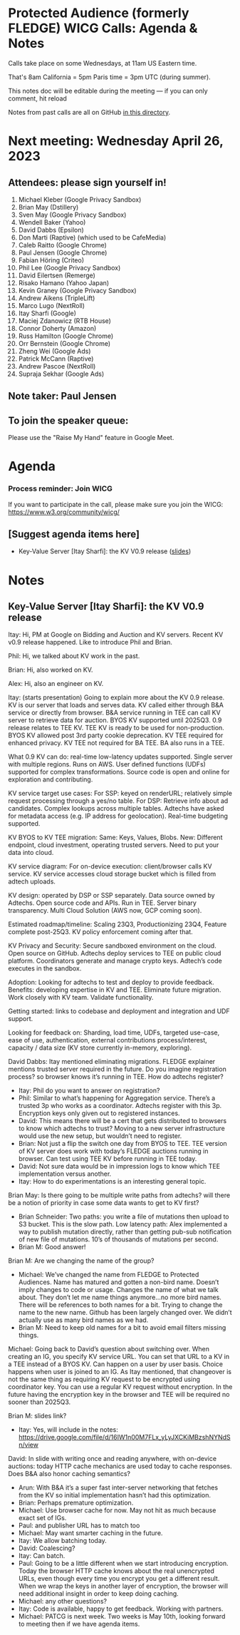 # Protected Audience (formerly FLEDGE) WICG Calls: Agenda & Notes

Calls take place on some Wednesdays, at 11am US Eastern time.

That's 8am California = 5pm Paris time = 3pm UTC (during summer).

This notes doc will be editable during the meeting — if you can only comment, hit reload

Notes from past calls are all on GitHub [in this directory](https://github.com/WICG/turtledove/tree/main/meetings).


# Next meeting: Wednesday April 26, 2023


## Attendees: please sign yourself in!	



1. Michael Kleber (Google Privacy Sandbox)
2. Brian May (Dstillery)
3. Sven May (Google Privacy Sandbox)
4. Wendell Baker (Yahoo)
5. David Dabbs (Epsilon)
6. Don Marti (Raptive) (which used to be CafeMedia)
7. Caleb Raitto (Google Chrome)
8. Paul Jensen (Google Chrome)
9. Fabian Höring (Criteo)
10. Phil Lee (Google Privacy Sandbox)
11. David Eilertsen (Remerge)
12. Risako Hamano (Yahoo Japan) 
13. Kevin Graney (Google Privacy Sandbox)
14. Andrew Aikens (TripleLift)
15. Marco Lugo (NextRoll)
16. Itay Sharfi (Google)
17. Maciej Zdanowicz (RTB House)
18. Connor Doherty (Amazon)
19. Russ Hamilton (Google Chrome)
20. Orr Bernstein (Google Chrome)
21. Zheng Wei (Google Ads)
22. Patrick McCann (Raptive)
23. Andrew Pascoe (NextRoll)
24. Supraja Sekhar (Google Ads)


## Note taker: Paul Jensen


## To join the speaker queue:

Please use the "Raise My Hand" feature in Google Meet.


# Agenda


### Process reminder: Join WICG

If you want to participate in the call, please make sure you join the WICG: https://www.w3.org/community/wicg/ 


## [Suggest agenda items here]



*   Key-Value Server [Itay Sharfi]: the KV V0.9 release ([slides](https://drive.google.com/file/d/16IW1n00M7FLx_yLyJXCKiMBzshNYNdSn/view))


# Notes


## Key-Value Server [Itay Sharfi]: the KV V0.9 release

Itay: Hi, PM at Google on Bidding and Auction and KV servers.  Recent KV v0.9 release happened.  Like to introduce Phil and Brian.

Phil: Hi, we talked about KV work in the past.

Brian: Hi, also worked on KV.

Alex: Hi, also an engineer on KV.

Itay: (starts presentation) Going to explain more about the KV 0.9 release.  KV is our server that loads and serves data.  KV called either through B&A service or directly from browser.  B&A service running in TEE can call KV server to retrieve data for auction.  BYOS KV supported until 2025Q3.  0.9 release relates to TEE KV.  TEE KV is ready to be used for non-production.  BYOS KV allowed post 3rd party cookie deprecation.  KV TEE required for enhanced privacy.  KV TEE not required for BA TEE.  BA also runs in a TEE.

What 0.9 KV can do: real-time low-latency updates supported.  Single server with multiple regions.  Runs on AWS. User defined functions  (UDFs) supported for complex transformations.  Source code is open and online for exploration and contributing.

KV service target use cases: For SSP: keyed on renderURL; relatively simple request processing through a yes/no table.  For DSP: Retrieve info about ad candidates.  Complex lookups across multiple tables.  Adtechs have asked for metadata access (e.g. IP address for geolocation).  Real-time budgeting supported.

KV BYOS to KV TEE migration: Same: Keys, Values, Blobs.  New: Different endpoint, cloud investment, operating trusted servers.  Need to put your data into cloud.

KV service diagram: For on-device execution: client/browser calls KV service.  KV service accesses cloud storage bucket which is filled from adtech uploads.

KV design: operated by DSP or SSP separately.  Data source owned by Adtechs.  Open source code and APIs.  Run in TEE.  Server binary transparency.  Multi Cloud Solution (AWS now, GCP coming soon).

Estimated roadmap/timeline: Scaling 23Q3, Productionizing 23Q4, Feature complete post-25Q3.  KV policy enforcement coming after that.

KV Privacy and Security: Secure sandboxed environment on the cloud.  Open source on GitHub.  Adtechs deploy services to TEE on public cloud platform.  Coordinators generate and manage crypto keys. Adtech’s code executes in the sandbox.

Adoption: Looking for adtechs to test and deploy to provide feedback.  Benefits: developing expertise in KV and TEE.  Eliminate future migration.  Work closely with KV team.  Validate functionality.

Getting started: links to codebase and deployment and integration and UDF support.

Looking for feedback on: Sharding, load time, UDFs, targeted use-case, ease of use, authentication, external contributions process/interest, capacity / data size (KV store currently in-memory, exploring).

David Dabbs: Itay mentioned eliminating migrations.  FLEDGE explainer mentions trusted server required in the future.  Do you imagine registration process?  so browser knows it’s running in TEE.  How do adtechs register?



*   Itay: Phil do you want to answer on registration?
*   Phil: Similar to what’s happening for Aggregation service.  There’s a trusted 3p who works as a coordinator.  Adtechs register with this 3p.  Encryption keys only given out to registered instances.
*   David: This means there will be a cert that gets distributed to browsers to know which adtechs to trust?  Moving to a new server infrastructure would use the new setup, but wouldn’t need to register.
*   Brian: Not just a flip the switch one day from BYOS to TEE.  TEE version of KV server does work with today’s FLEDGE auctions running in browser.  Can test using TEE KV before running in TEE today.
*   David: Not sure data would be in impression logs to know which TEE implementation versus another.
*   Itay: How to do experimentations is an interesting general topic.

Brian May: Is there going to be multiple write paths from adtechs?  will there be a notion of priority in case some data wants to get to KV first?



*   Brian Schneider: Two paths: you write a file of mutations then upload to S3 bucket.  This is the slow path.  Low latency path: Alex implemented a way to publish mutation directly, rather than getting pub-sub notification of new file of mutations.  10’s of thousands of mutations per second.
*   Brian M: Good answer!

Brian M: Are we changing the name of the group?



*   Michael: We’ve changed the name from FLEDGE to Protected Audiences.  Name has matured and gotten a non-bird name.  Doesn’t imply changes to code or usage.  Changes the name of what we talk about.  They don’t let me name things anymore…no more bird names.  There will be references to both names for a bit.  Trying to change the name to the new name.  Github has been largely changed over.  We didn’t actually use as many bird names as we had.
*   Brian M: Need to keep old names for a bit to avoid email filters missing things.

Michael: Going back to David’s question about switching over.  When creating an IG, you specify KV service URL.  You can set that URL to a KV in a TEE instead of a BYOS KV.  Can happen on a user by user basis.  Choice happens when user is joined to an IG.  As Itay mentioned, that changeover is not the same thing as requiring KV request to be encrypted using coordinator key.  You can use a regular KV request without encryption.  In the future having the encryption key in the browser and TEE will be required no sooner than 2025Q3.

Brian M: slides link?



*   Itay: Yes, will include in the notes: https://drive.google.com/file/d/16IW1n00M7FLx_yLyJXCKiMBzshNYNdSn/view

David: In slide with writing once and reading anywhere, with on-device auctions: today HTTP cache mechanics are used today to cache responses.  Does B&A also honor caching semantics?



*   Arun: With B&A it’s a super fast inter-server networking that fetches from the KV so initial implementation hasn’t had this optimization.
*   Brian: Perhaps premature optimization.
*   Michael: Use browser cache for now.  May not hit as much because exact set of IGs.
*   Paul: and publisher URL has to match too
*   Michael: May want smarter caching in the future.
*   Itay: We allow batching today.
*   David: Coalescing?
*   Itay: Can batch.
*   Paul: Going to be a little different when we start introducing encryption.  Today the browser HTTP cache knows about the real unencrypted URLs, even though every time you encrypt you get a different result.  When we wrap the keys in another layer of encryption, the browser will need additional insight in order to keep doing caching.
*   Michael: any other questions?
*   Itay: Code is available, happy to get feedback.  Working with partners.
*   Michael: PATCG is next week.  Two weeks is May 10th, looking forward to meeting then if we have agenda items.
